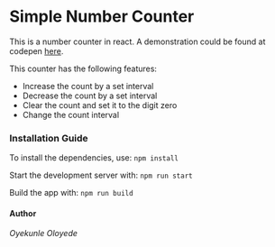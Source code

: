 # Simple Number Counter

This is a number counter in react. 
A demonstration could be found at codepen [here](https://codepen.io/oyekunlemac/pen/pBrGpy).

This counter has the following features:
* Increase the count by a set interval
* Decrease the count by a set interval
* Clear the count and set it to the digit zero
* Change the count interval

### Installation Guide
To install the dependencies, use:
```npm install```

Start the development server with:
```npm run start```

Build the app with:
```npm run build```

#### Author
*Oyekunle Oloyede*
